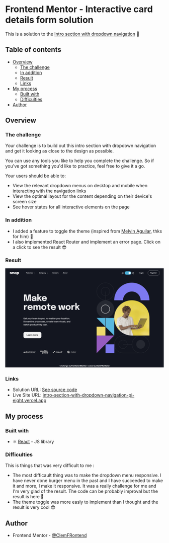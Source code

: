 # Frontend Mentor - Interactive card details form solution

This is a solution to the [Intro section with dropdown navigation](https://www.frontendmentor.io/challenges/intro-section-with-dropdown-navigation-ryaPetHE5) 🎉

## Table of contents

- [Overview](#overview)
  - [The challenge](#the-challenge)
  - [In addition](#in-addition)
  - [Result](#result)
  - [Links](#links)
- [My process](#my-process)
  - [Built with](#built-with)
  - [Difficulties](#difficulties)
- [Author](#author)

## Overview

### The challenge

Your challenge is to build out this intro section with dropdown navigation and get it looking as close to the design as possible.

You can use any tools you like to help you complete the challenge. So if you've got something you'd like to practice, feel free to give it a go.

Your users should be able to:

- View the relevant dropdown menus on desktop and mobile when interacting with the navigation links
- View the optimal layout for the content depending on their device's screen size
- See hover states for all interactive elements on the page

### In addition

- I added a feature to toggle the theme (inspired from [Melvin Aguilar](https://www.frontendmentor.io/solutions/intro-section-with-dropdown-navigation-tmQXOQU78e), thks for him) 🚀
- I also implemented React Router and implement an error page. Click on a click to see the result 😎

### Result

![](./images/result-desktop.png)

### Links

- Solution URL: [See source code](https://github.com/ClemFRontend/intro-section-with-dropdown-navigation)
- Live Site URL: [intro-section-with-dropdown-navigation-pi-eight.vercel.app](https://intro-section-with-dropdown-navigation-pi-eight.vercel.app/)

## My process

### Built with

- ⚛️ [React](https://reactjs.org/) - JS library

### Difficulties

This is things that was very difficult to me :

- The most difficault thing was to make the dropdown menu responsive. I have never done burger menu in the past and I have succeeded to make it and more, I make it responsive. It was a really challenge for me and I'm very glad of the result. The code can be probably improval but the result is here 🥳
- The theme toggle was more easly to implement than I thought and the result is very cool 😎

## Author

- Frontend Mentor - [@ClemFRontend](https://www.frontendmentor.io/profile/ClemFRontend)
